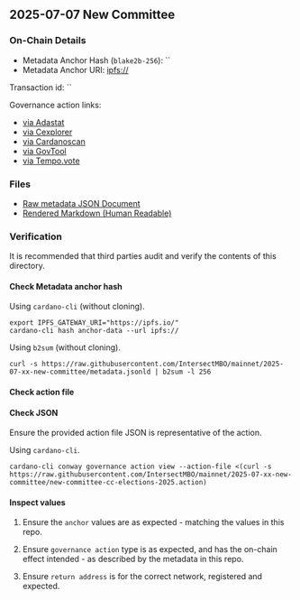 ## 2025-07-07 New Committee

### On-Chain Details

- Metadata Anchor Hash (`blake2b-256`): ``
- Metadata Anchor URI: <ipfs://>

Transaction id: ``

Governance action links:
  - [via Adastat](https://adastat.net/governances/)
  - [via Cexplorer](https://cexplorer.io/governance/)
  - [via Cardanoscan](https://cardanoscan.io/govAction/)
  - [via GovTool](https://gov.tools/governance_actions/#0)
  - [via Tempo.vote](https://tempo.vote/governance-actions)


### Files

- [Raw metadata JSON Document](./metadata.jsonld)
- [Rendered Markdown (Human Readable)](./metadata.jsonld.md)

### Verification

It is recommended that third parties audit and verify the contents of this directory.

#### Check Metadata anchor hash

Using `cardano-cli` (without cloning).

```shell
export IPFS_GATEWAY_URI="https://ipfs.io/"
cardano-cli hash anchor-data --url ipfs://
```

Using `b2sum` (without cloning).

```shell
curl -s https://raw.githubusercontent.com/IntersectMBO/mainnet/2025-07-xx-new-committee/metadata.jsonld | b2sum -l 256
```

#### Check action file

#### Check JSON

Ensure the provided action file JSON is representative of the action.

Using `cardano-cli`.

```shell
cardano-cli conway governance action view --action-file <(curl -s https://raw.githubusercontent.com/IntersectMBO/mainnet/2025-07-xx-new-committee/new-committee-cc-elections-2025.action)
```

#### Inspect values

1. Ensure the `anchor` values are as expected - matching the values in this repo.

2. Ensure `governance action` type is as expected, and has the on-chain effect intended - as described by the metadata in this repo.

3. Ensure `return address` is for the correct network, registered and expected.
